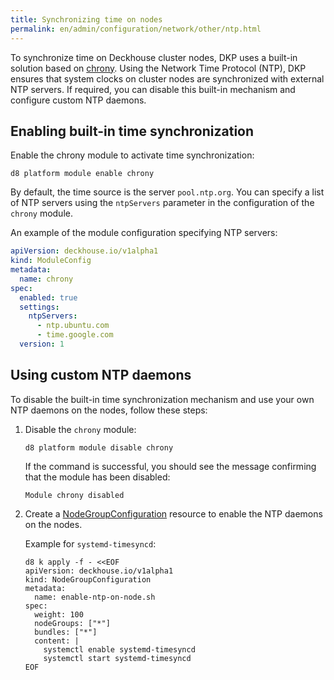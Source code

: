 ```yaml
---
title: Synchronizing time on nodes
permalink: en/admin/configuration/network/other/ntp.html
---
```


To synchronize time on Deckhouse cluster nodes,
DKP uses a built-in solution based on [chrony](https://chrony-project.org/).
Using the Network Time Protocol (NTP),
DKP ensures that system clocks on cluster nodes are synchronized with external NTP servers.
If required, you can disable this built-in mechanism and configure custom NTP daemons.

## Enabling built-in time synchronization

Enable the chrony module to activate time synchronization:

```shell  
d8 platform module enable chrony
```

By default, the time source is the server `pool.ntp.org`. You can specify a list of NTP servers using the `ntpServers` parameter in the configuration of the `chrony` module.

An example of the module configuration specifying NTP servers:

```yaml
apiVersion: deckhouse.io/v1alpha1
kind: ModuleConfig
metadata:
  name: chrony
spec:
  enabled: true
  settings:
    ntpServers:
      - ntp.ubuntu.com
      - time.google.com
  version: 1
```

## Using custom NTP daemons

To disable the built-in time synchronization mechanism and use your own NTP daemons on the nodes, follow these steps:
1. Disable the `chrony` module:

   ```shell
   d8 platform module disable chrony
   ```

   If the command is successful, you should see the message confirming that the module has been disabled:

   ```console
   Module chrony disabled
   ```

1. Create a [NodeGroupConfiguration](../../reference/cr/nodegroupconfiguration.html) resource to enable the NTP daemons on the nodes.

   Example for `systemd-timesyncd`:

   ```shell
   d8 k apply -f - <<EOF
   apiVersion: deckhouse.io/v1alpha1
   kind: NodeGroupConfiguration
   metadata:
     name: enable-ntp-on-node.sh
   spec:
     weight: 100
     nodeGroups: ["*"]
     bundles: ["*"]
     content: |
       systemctl enable systemd-timesyncd
       systemctl start systemd-timesyncd
   EOF
   ```

